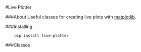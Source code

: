 #Live Plotter

###About
Useful classes for creating live plots with [matplotlib](http://matplotlib.org/).

###Installing

        pip install live-plotter

###Classes

